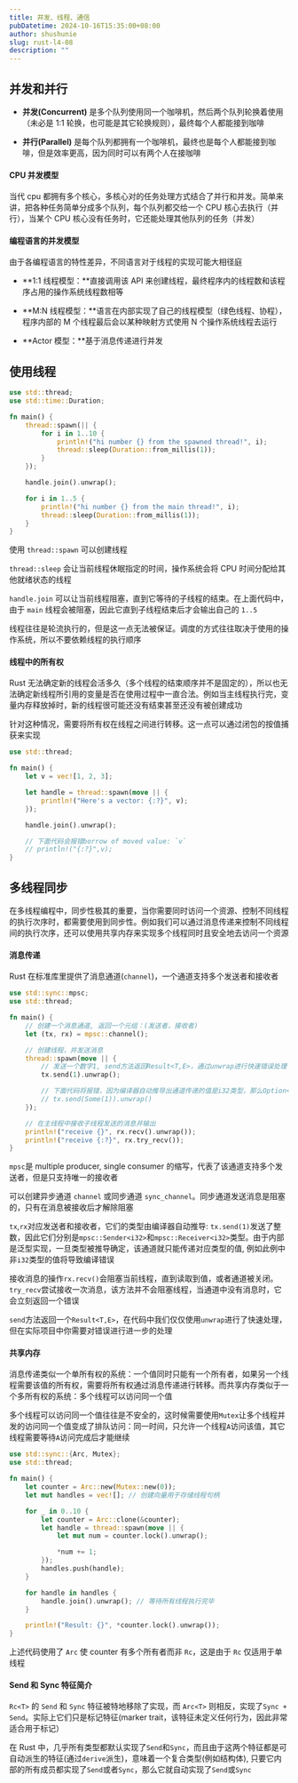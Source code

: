 ```yaml
---
title: 并发、线程、通信
pubDatetime: 2024-10-16T15:35:00+08:00
author: shushunie
slug: rust-l4-08
description: ""
---
```


## 并发和并行

- **并发(Concurrent)** 是多个队列使用同一个咖啡机，然后两个队列轮换着使用（未必是 1:1 轮换，也可能是其它轮换规则），最终每个人都能接到咖啡

- **并行(Parallel)** 是每个队列都拥有一个咖啡机，最终也是每个人都能接到咖啡，但是效率更高，因为同时可以有两个人在接咖啡

#### CPU 并发模型

当代 cpu 都拥有多个核心，多核心对的任务处理方式结合了并行和并发。简单来讲，把各种任务简单分成多个队列，每个队列都交给一个 CPU 核心去执行（并行），当某个 CPU 核心没有任务时，它还能处理其他队列的任务（并发）

#### 编程语言的并发模型

由于各编程语言的特性差异，不同语言对于线程的实现可能大相径庭

- **1:1 线程模型：**直接调用该 API 来创建线程，最终程序内的线程数和该程序占用的操作系统线程数相等

- **M:N 线程模型：**语言在内部实现了自己的线程模型（绿色线程、协程），程序内部的 M 个线程最后会以某种映射方式使用 N 个操作系统线程去运行

- **Actor 模型：**基于消息传递进行并发

## 使用线程

```rust
use std::thread;
use std::time::Duration;

fn main() {
    thread::spawn(|| {
        for i in 1..10 {
            println!("hi number {} from the spawned thread!", i);
            thread::sleep(Duration::from_millis(1));
        }
    });

    handle.join().unwrap();

    for i in 1..5 {
        println!("hi number {} from the main thread!", i);
        thread::sleep(Duration::from_millis(1));
    }
}
```

使用 `thread::spawn` 可以创建线程

`thread::sleep` 会让当前线程休眠指定的时间，操作系统会将 CPU 时间分配给其他就绪状态的线程

`handle.join` 可以让当前线程阻塞，直到它等待的子线程的结束。在上面代码中，由于 `main` 线程会被阻塞，因此它直到子线程结束后才会输出自己的 `1..5`

线程往往是轮流执行的，但是这一点无法被保证。调度的方式往往取决于使用的操作系统，所以不要依赖线程的执行顺序

#### 线程中的所有权

Rust 无法确定新的线程会活多久（多个线程的结束顺序并不是固定的），所以也无法确定新线程所引用的变量是否在使用过程中一直合法。例如当主线程执行完，变量内存释放掉时，新的线程很可能还没有结束甚至还没有被创建成功

针对这种情况，需要将所有权在线程之间进行转移。这一点可以通过闭包的按值捕获来实现

```rust
use std::thread;

fn main() {
    let v = vec![1, 2, 3];

    let handle = thread::spawn(move || {
        println!("Here's a vector: {:?}", v);
    });

    handle.join().unwrap();

    // 下面代码会报错borrow of moved value: `v`
    // println!("{:?}",v);
}
```

## 多线程同步

在多线程编程中，同步性极其的重要，当你需要同时访问一个资源、控制不同线程的执行次序时，都需要使用到同步性。例如我们可以通过消息传递来控制不同线程间的执行次序，还可以使用共享内存来实现多个线程同时且安全地去访问一个资源

#### 消息传递

Rust 在标准库里提供了消息通道(`channel`)，一个通道支持多个发送者和接收者

```rust
use std::sync::mpsc;
use std::thread;

fn main() {
    // 创建一个消息通道, 返回一个元组：(发送者，接收者)
    let (tx, rx) = mpsc::channel();

    // 创建线程，并发送消息
    thread::spawn(move || {
        // 发送一个数字1, send方法返回Result<T,E>，通过unwrap进行快速错误处理
        tx.send(1).unwrap();

        // 下面代码将报错，因为编译器自动推导出通道传递的值是i32类型，那么Option<i32>类型将产生不匹配错误
        // tx.send(Some(1)).unwrap()
    });

    // 在主线程中接收子线程发送的消息并输出
    println!("receive {}", rx.recv().unwrap());
    println!("receive {:?}", rx.try_recv());
}
```

`mpsc`是 multiple producer, single consumer 的缩写，代表了该通道支持多个发送者，但是只支持唯一的接收者

可以创建异步通道 `channel` 或同步通道 `sync_channel`。同步通道发送消息是阻塞的，只有在消息被接收后才解除阻塞

`tx`,`rx`对应发送者和接收者，它们的类型由编译器自动推导: `tx.send(1)`发送了整数，因此它们分别是`mpsc::Sender<i32>`和`mpsc::Receiver<i32>`类型。由于内部是泛型实现，一旦类型被推导确定，该通道就只能传递对应类型的值, 例如此例中非`i32`类型的值将导致编译错误

接收消息的操作`rx.recv()`会阻塞当前线程，直到读取到值，或者通道被关闭。`try_recv`尝试接收一次消息，该方法并不会阻塞线程，当通道中没有消息时，它会立刻返回一个错误

`send`方法返回一个`Result<T,E>`，在代码中我们仅仅使用`unwrap`进行了快速处理，但在实际项目中你需要对错误进行进一步的处理

#### 共享内存

消息传递类似一个单所有权的系统：一个值同时只能有一个所有者，如果另一个线程需要该值的所有权，需要将所有权通过消息传递进行转移。而共享内存类似于一个多所有权的系统：多个线程可以访问同一个值

多个线程可以访问同一个值往往是不安全的，这时候需要使用`Mutex`让多个线程并发的访问同一个值变成了排队访问：同一时间，只允许一个线程`A`访问该值，其它线程需要等待`A`访问完成后才能继续

```rust
use std::sync::{Arc, Mutex};
use std::thread;

fn main() {
    let counter = Arc::new(Mutex::new(0));
    let mut handles = vec![]; // 创建向量用于存储线程句柄

    for _ in 0..10 {
        let counter = Arc::clone(&counter);
        let handle = thread::spawn(move || {
            let mut num = counter.lock().unwrap();

            *num += 1;
        });
        handles.push(handle);
    }

    for handle in handles {
        handle.join().unwrap(); // 等待所有线程执行完毕
    }

    println!("Result: {}", *counter.lock().unwrap());
}
```

上述代码使用了 `Arc` 使 counter 有多个所有者而非 `Rc`，这是由于 `Rc` 仅适用于单线程

#### Send 和 Sync 特征简介

`Rc<T>` 的 `Send` 和 `Sync` 特征被特地移除了实现，而 `Arc<T>` 则相反，实现了`Sync + Send`。实际上它们只是标记特征(marker trait，该特征未定义任何行为，因此非常适合用于标记）

在 Rust 中，几乎所有类型都默认实现了`Send`和`Sync`，而且由于这两个特征都是可自动派生的特征(通过`derive`派生)，意味着一个复合类型(例如结构体), 只要它内部的所有成员都实现了`Send`或者`Sync`，那么它就自动实现了`Send`或`Sync`
